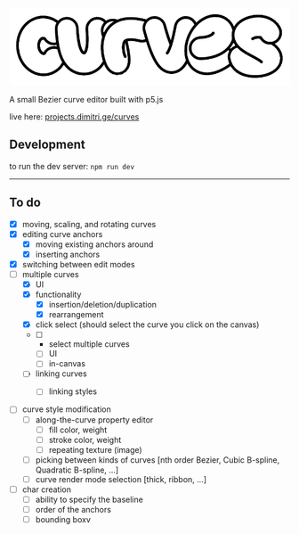 ![logo banner](images/banner.png)

A small Bezier curve editor built with p5.js

live here: [projects.dimitri.ge/curves](https://projects.dimitri.ge/curves)

## Development

to run the dev server: `npm run dev`

---

## To do

- [x] moving, scaling, and rotating curves
- [x] editing curve anchors
  - [x] moving existing anchors around
  - [x] inserting anchors
- [x] switching between edit modes
- [ ] multiple curves
  - [x] UI
  - [x] functionality
    - [x] insertion/deletion/duplication
    - [x] rearrangement
  - [x] click select (should select the curve you click on the canvas)
  - [ ] * select multiple curves
    - [ ] UI
    - [ ] in-canvas
  - [ ] linking curves
    - [ ] linking styles


- [ ] curve style modification
  - [ ] along-the-curve property editor
    - [ ] fill color, weight
    - [ ] stroke color, weight
    - [ ] repeating texture (image)
  - [ ] picking between kinds of curves [nth order Bezier, Cubic B-spline, Quadratic B-spline, ...]
  - [ ] curve render mode selection [thick, ribbon, ...]

- [ ] char creation
  - [ ] ability to specify the baseline
  - [ ] order of the anchors
  - [ ] bounding boxv